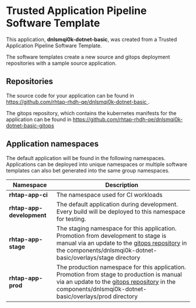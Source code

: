 # Trusted Application Pipeline Software Template

This application, **dnlsmqi0k-dotnet-basic**, was created from a Trusted Application Pipeline Software Template.

The software templates create a new source and gitops deployment repositories with a sample source application. 

## Repositories

The source code for your application can be found in [https://github.com/rhtap-rhdh-qe/dnlsmqi0k-dotnet-basic ](https://github.com/rhtap-rhdh-qe/dnlsmqi0k-dotnet-basic ).
 
The gitops repository, which contains the kubernetes manifests for the application can be found in 
[https://github.com/rhtap-rhdh-qe/dnlsmqi0k-dotnet-basic-gitops ](https://github.com/rhtap-rhdh-qe/dnlsmqi0k-dotnet-basic-gitops ) 

## Application namespaces 

The default application will be found in the following namespaces. Applications can be deployed into unique namespaces or multiple software templates can also bet generated into the same group namespaces.  

|  Namespace   |  Description   |  
| -------- | -------- |
| **rhtap-app-ci** | The namespace used for CI workloads |
| **rhtap-app-development** | The default application during development. Every build will be deployed to this namespace for testing. |
| **rhtap-app-stage** | The staging namespace for this application. Promotion from development to stage is manual via an update to the [gitops repository](https://github.com/rhtap-rhdh-qe/dnlsmqi0k-dotnet-basic-gitops ) in the components/dnlsmqi0k-dotnet-basic/overlays/stage directory |
| **rhtap-app-prod** | The production namespace for this application. Promotion from stage to production is manual via an update to the [gitops repository](https://github.com/rhtap-rhdh-qe/dnlsmqi0k-dotnet-basic-gitops ) in the components/dnlsmqi0k-dotnet-basic/overlays/prod directory |